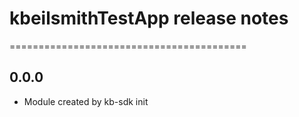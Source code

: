 # kbeilsmithTestApp release notes
=========================================

0.0.0
-----
* Module created by kb-sdk init
